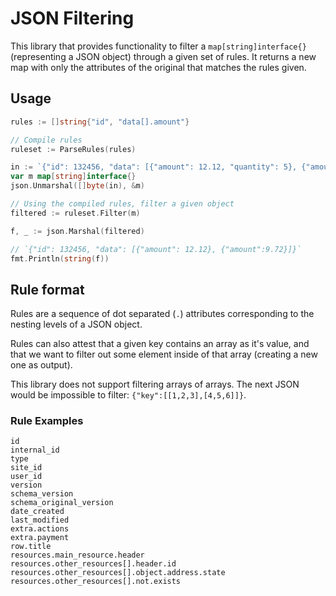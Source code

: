 # JSON Filtering

This library that provides functionality to filter a `map[string]interface{}` (representing a JSON object) through a given set of rules. It returns a new map with only the attributes of the original that matches the rules given.

## Usage

```go
rules := []string{"id", "data[].amount"}

// Compile rules
ruleset := ParseRules(rules)

in := `{"id": 132456, "data": [{"amount": 12.12, "quantity": 5}, {"amount": 9.72, "quantity": 1}], "type": "payment"}`
var m map[string]interface{}
json.Unmarshal([]byte(in), &m)

// Using the compiled rules, filter a given object
filtered := ruleset.Filter(m)

f, _ := json.Marshal(filtered)

// `{"id": 132456, "data": [{"amount": 12.12}, {"amount":9.72}]}`
fmt.Println(string(f))
```

## Rule format

Rules are a sequence of dot separated (`.`) attributes corresponding to the nesting levels of a JSON object.

Rules can also attest that a given key contains an array as it's value, and that we want to filter out some element inside of that array (creating a new one as output).

This library does not support filtering arrays of arrays. The next JSON would be impossible to filter: `{"key":[[1,2,3],[4,5,6]]}`.

### Rule Examples

```
id
internal_id
type
site_id
user_id
version
schema_version
schema_original_version
date_created
last_modified
extra.actions
extra.payment
row.title
resources.main_resource.header
resources.other_resources[].header.id
resources.other_resources[].object.address.state
resources.other_resources[].not.exists
```